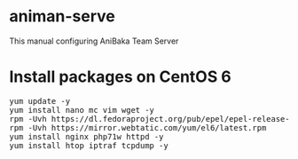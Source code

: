 # animan-serve
This manual configuring AniBaka Team Server

# Install packages on CentOS 6
<pre>yum update -y
yum install nano mc vim wget -y
rpm -Uvh https://dl.fedoraproject.org/pub/epel/epel-release-latest-6.noarch.rpm
rpm -Uvh https://mirror.webtatic.com/yum/el6/latest.rpm
yum install nginx php71w httpd -y
yum install htop iptraf tcpdump -y
</pre>
